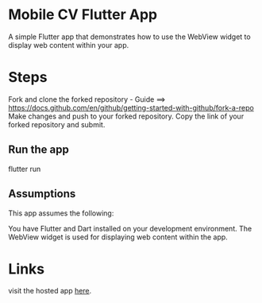 # Mobile CV Flutter App
A simple Flutter app that demonstrates how to use the WebView widget to display web content within your app.
# Steps
Fork and clone the forked repository - Guide ==> https://docs.github.com/en/github/getting-started-with-github/fork-a-repo
Make changes and push to your forked repository.
Copy the link of your forked repository and submit.
## Run the app
flutter run
## Assumptions
This app assumes the following:

You have Flutter and Dart installed on your development environment.
The WebView widget is used for displaying web content within the app.
# Links
visit the hosted app [here]().
